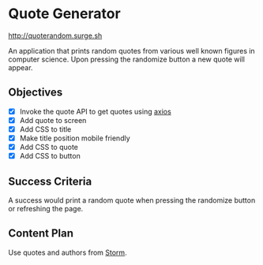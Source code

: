 # Quote Generator

http://quoterandom.surge.sh

An application that prints random quotes from various well known figures in computer science. Upon pressing the randomize button a new
quote will appear.

## Objectives
- [X] Invoke the quote API to get quotes using [axios](https://github.com/axios/axios)
- [X] Add quote to screen
- [X] Add CSS to title 
- [X] Make title position mobile friendly
- [X] Add CSS to quote
- [X] Add CSS to button

## Success Criteria
A success would print a random quote when pressing the randomize button or refreshing the page.

## Content Plan
Use quotes and authors from [Storm](http://quotes.stormconsultancy.co.uk/api). 

